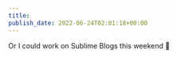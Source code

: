 ```yaml
---
title: 
publish_date: 2022-06-24T02:01:18+00:00
---
```


Or I could work on Sublime Blogs this weekend 🤔
